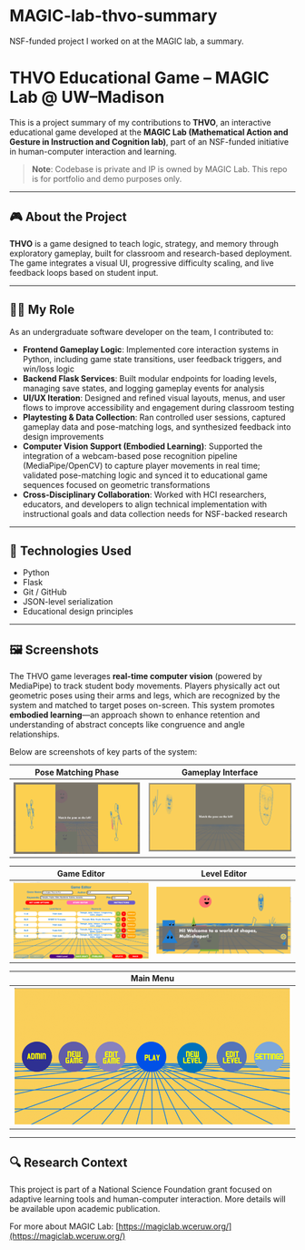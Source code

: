# MAGIC-lab-thvo-summary
NSF-funded project I worked on at the MAGIC lab, a summary.
# THVO Educational Game – MAGIC Lab @ UW–Madison

This is a project summary of my contributions to **THVO**, an interactive educational game developed at the **MAGIC Lab (Mathematical Action and Gesture in Instruction and Cognition lab)**, part of an NSF-funded initiative in human-computer interaction and learning.

> **Note**: Codebase is private and IP is owned by MAGIC Lab. This repo is for portfolio and demo purposes only.

---

## 🎮 About the Project

**THVO** is a game designed to teach logic, strategy, and memory through exploratory gameplay, built for classroom and research-based deployment. The game integrates a visual UI, progressive difficulty scaling, and live feedback loops based on student input.

---

## 👨‍💻 My Role

As an undergraduate software developer on the team, I contributed to:

- **Frontend Gameplay Logic**: Implemented core interaction systems in Python, including game state transitions, user feedback triggers, and win/loss logic  
- **Backend Flask Services**: Built modular endpoints for loading levels, managing save states, and logging gameplay events for analysis  
- **UI/UX Iteration**: Designed and refined visual layouts, menus, and user flows to improve accessibility and engagement during classroom testing  
- **Playtesting & Data Collection**: Ran controlled user sessions, captured gameplay data and pose-matching logs, and synthesized feedback into design improvements  
- **Computer Vision Support (Embodied Learning)**: Supported the integration of a webcam-based pose recognition pipeline (MediaPipe/OpenCV) to capture player movements in real time; validated pose-matching logic and synced it to educational game sequences focused on geometric transformations  
- **Cross-Disciplinary Collaboration**: Worked with HCI researchers, educators, and developers to align technical implementation with instructional goals and data collection needs for NSF-backed research


---

## 🧠 Technologies Used

- Python  
- Flask  
- Git / GitHub  
- JSON-level serialization  
- Educational design principles

---

## 🖼️ Screenshots

The THVO game leverages **real-time computer vision** (powered by MediaPipe) to track student body movements. Players physically act out geometric poses using their arms and legs, which are recognized by the system and matched to target poses on-screen. This system promotes **embodied learning**—an approach shown to enhance retention and understanding of abstract concepts like congruence and angle relationships.

Below are screenshots of key parts of the system:

| **Pose Matching Phase** | **Gameplay Interface** |
|--------------------------|------------------------|
| ![Pose Match](images/pose_match.png) | ![Pose](images/pose.png) |

| **Game Editor** | **Level Editor** |
|------------------|------------------|
| ![Game Editor](images/game_editor.png) | ![New Level](images/new_level.png) |

| **Main Menu** |
|----------------|
| ![Home Screen](images/home_screen.png) |


---

## 🔍 Research Context

This project is part of a National Science Foundation grant focused on adaptive learning tools and human-computer interaction. More details will be available upon academic publication.

For more about MAGIC Lab: [https://magiclab.wceruw.org/](https://magiclab.wceruw.org/)
